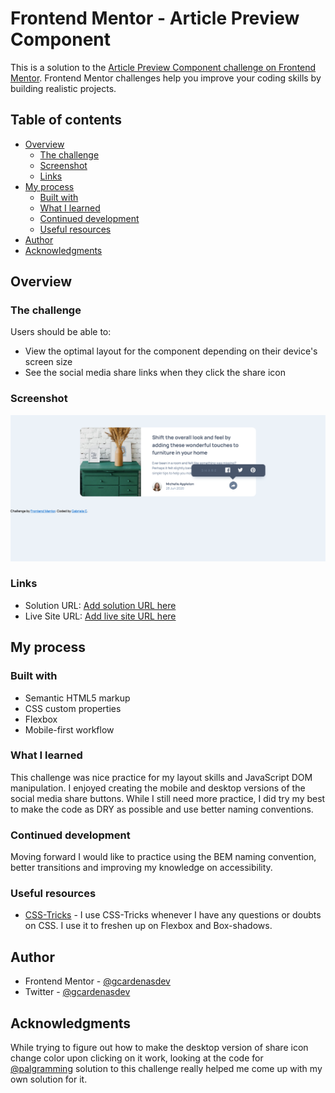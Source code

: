 # Frontend Mentor - Article Preview Component

This is a solution to the [Article Preview Component challenge on Frontend Mentor](https://www.frontendmentor.io/challenges/article-preview-component-dYBN_pYFT). Frontend Mentor challenges help you improve your coding skills by building realistic projects. 

## Table of contents

- [Overview](#overview)
  - [The challenge](#the-challenge)
  - [Screenshot](#screenshot)
  - [Links](#links)
- [My process](#my-process)
  - [Built with](#built-with)
  - [What I learned](#what-i-learned)
  - [Continued development](#continued-development)
  - [Useful resources](#useful-resources)
- [Author](#author)
- [Acknowledgments](#acknowledgments)



## Overview

### The challenge

Users should be able to:

- View the optimal layout for the component depending on their device's screen size
- See the social media share links when they click the share icon

### Screenshot

![](images/Screenshot%202022-03-13%20at%2022-38-44%20Screenshot.png)



### Links

- Solution URL: [Add solution URL here](https://your-solution-url.com)
- Live Site URL: [Add live site URL here](https://article-preview-component-delta-coral.vercel.app/)

## My process

### Built with

- Semantic HTML5 markup
- CSS custom properties
- Flexbox
- Mobile-first workflow


### What I learned

This challenge was nice practice for my layout skills and JavaScript DOM manipulation. I enjoyed creating the mobile and desktop versions of the social media share buttons. While I still need more practice, I did try my best to make the code as DRY as possible and use better naming conventions.


### Continued development

Moving forward I would like to practice using the BEM naming convention, better transitions and improving my knowledge on accessibility. 


### Useful resources

- [CSS-Tricks](https://css-tricks.com/) - I use CSS-Tricks whenever I have any questions or doubts on CSS. I use it to freshen up on Flexbox and Box-shadows. 

## Author


- Frontend Mentor - [@gcardenasdev](https://www.frontendmentor.io/profile/gcardenasdev)
- Twitter - [@gcardenasdev](https://twitter.com/gcardenasdev)


## Acknowledgments

While trying to figure out how to make the desktop version of share icon change color upon clicking on it work, looking at the code for [@palgramming](https://www.frontendmentor.io/profile/palgramming) solution to this challenge really helped me come up with my own solution for it. 


